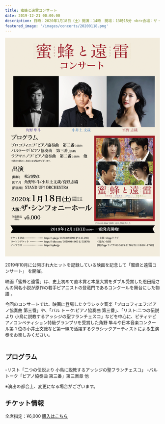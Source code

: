 ```yaml
---
title: 蜜蜂と遠雷コンサート
date: 2019-12-21 00:00:00
description: 日時：2020年1月18日（土）開演：14時　開場：13時15分 <br>会場：ザ・シンフォニーホール（大阪）出演：［指揮］松沼俊彦　［ピアノ］角野隼斗 / 小井戸文哉 / 宮野志織［管弦楽］STAND UP! ORCHESTRA
featured_image: '/images/concerts/20200118.png'
---
```


![](/images/concerts/20200118.png)

2019年10月に公開され大ヒットを記録している映画を記念して「蜜蜂と遠雷コンサート」 を開催。

映画「蜜蜂と遠雷」は、史上初めて直木賞と本屋大賞をダブル受賞した恩田陸さんの同名小説が原作の若手ピアニストの登竜門であるコンクールを舞台にした物語 。

今回のコンサートでは、映画に登場したクラシック音楽「プロコフィエフ:ピアノ協奏曲 第三番」や、「バル トーク:ピアノ協奏曲 第三番」、「リスト:二つの伝説より 小鳥に説教するアッシジの聖フランチェスコ」などを中心に、ピティナピアノコンペティション特級グランプリを受賞した角野 隼斗や日本音楽コンクール第 1 位の小井土文哉など第一線で活躍するクラシックアーティストによる生演奏をお楽しみください。
<br>
<br>

## プログラム

-リスト「二つの伝説より 小鳥に説教するアッシジの聖フランチェスコ」
-バルトーク「ピアノ協奏曲 第三番」第三楽章 他

※演出の都合上、変更になる場合がございます。

## チケット情報
全席指定：¥6,000
<a href="https://eplus.jp/sf/detail/3153060001" class="button button--large">購入はこちら</a>

